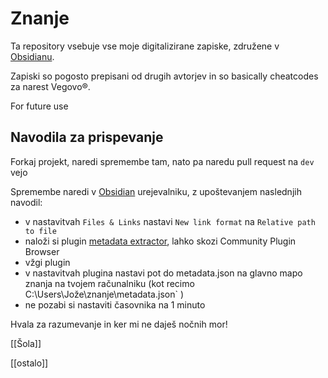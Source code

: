 # Znanje

Ta repository vsebuje vse moje digitalizirane zapiske, združene v [Obsidianu](https://obsidian.md/).

Zapiski so pogosto prepisani od drugih avtorjev in so basically cheatcodes za narest Vegovo&reg;.

For future use

## Navodila za prispevanje

Forkaj projekt, naredi spremembe tam, nato pa naredu pull request na `dev` vejo

Spremembe naredi v [Obsidian](https://obsidian.md/) urejevalniku, z upoštevanjem naslednjih navodil:

 - v nastavitvah `Files & Links` nastavi `New link format` na `Relative path to file`
 - naloži si plugin [metadata extractor](https://github.com/kometenstaub/metadata-extractor), lahko skozi Community Plugin Browser
 - vžgi plugin
 - v nastavitvah plugina nastavi pot do metadata.json na glavno mapo znanja na tvojem računalniku (kot recimo C:\Users\Jože\znanje\metadata.json` )
 - ne pozabi si nastaviti časovnika na 1 minuto


Hvala za razumevanje in ker mi ne daješ nočnih mor!

[[Šola]]

[[ostalo]]
